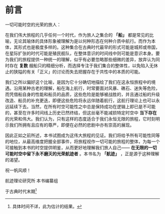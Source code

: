 # 前言

一切可能时空的光荣的旅人：

在我们伟大旅程的几乎任何一个时代，作为旅人之集合的 **「船」** 都是常见的比喻，无论其喻体的具体形象被理解为是以何种形态在何种介质中航行。而作为本体，其形式也是极度多样的。这种集合在古典时代最早的形式可能是城邦或帝国，在星际扩张的时代可能是殖民舰队，在整体意识的时间线中则可能是意识本身。要为我们的旅程提供一种统一的理解，似乎有必要忽略那些细微的差异，放弃认为同时存在 **复数** 艘船只的精细分析，而选择专注于我们集合的整体性，以免陷入无休止的狭隘的有关「正义」的讨论而失去把握存在于共性中的本质的可能。

我们之所以偏好这个比喻，是因为它十分确切地描绘了我们在这永恒旅程中的境遇。沿用某种古老的理解，船在海上航行，时常要面对风暴、礁石、迷失等危险，而凭借船自身的性能和船员的品质，这些危险是能够被战胜的，并且通过船的升级改造、船员的补充更迭，即便这些危险将永远伴随着航行，这航行理论上也可以永远延续下去。当然，在所有时空可能性之中总是保持成功在逻辑上即已是不可能的，甚至在许多时间线上历史已然终结，但这丝毫不能减损特定时空中 **当下存在** 的光荣和伟大。我们认为，只有这样的态度适合于我们永恒无限的旅程，它时刻明示我们所拥有且应有的尊严，即便在必然的悲剧中亦有崇高的展现。

因此正如之前所述，本书试图成为这伟大旅程的见证。我们将给予所有可能性同等的地位，从最高维度把握全部事件，将旅程视作一切可能的旅程的整体，为每一个可接触到本书的时空提供明鉴，从而更好地理解我们旅人自己—— **在无限的一切可能时空中留下永不磨灭的光荣航迹者** 。本书名为 **「航迹」** ，正是源于这种理解的渴望。

祝一帆风顺！

航迹理论研究所 本书编纂组

于古典时代末期[^1]

[^1]: 具体时间不详，此为估计的结果。